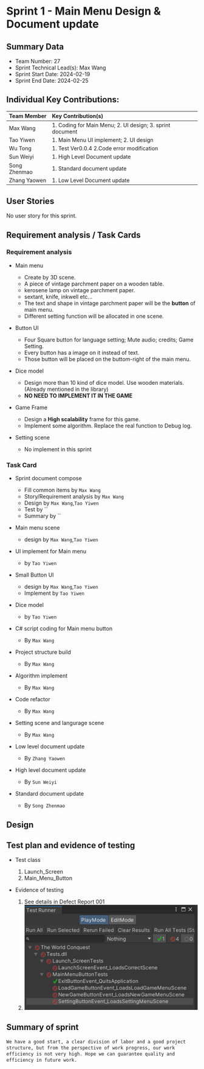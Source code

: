 # Sprint 1 - Main Menu Design & Document update

## Summary Data

* Team Number: 27
* Sprint Technical Lead(s): Max Wang
* Sprint Start Date: 2024-02-19
* Sprint End Date: 2024-02-25

## Individual Key Contributions:

|  Team Member   | Key Contribution(s)  |
|  :----         | :----                |
| Max Wang       | 1. Coding for Main Menu; 2. UI design; 3. sprint document |
| Tao Yiwen      | 1. Main Menu UI implement; 2. UI design |
| Wu Tong        | 1. Test Ver0.0.4 2.Code error modification |
| Sun Weiyi      | 1. High Level Document update |
| Song Zhenmao   | 1. Standard document update |
| Zhang Yaowen   | 1. Low Level Document update |



## User Stories 

No user story for this sprint.


## Requirement analysis / Task Cards

### Requirement analysis

* Main menu
    * Create by 3D scene.
    * A piece of vintage parchment paper on a wooden table.
    * kerosene lamp on vintage parchment paper.
    * sextant, knife, inkwell etc...
    * The text and shape in vintage parchment paper will be the **button** of main menu.
    * Different setting function will be allocated in one scene.

* Button UI
    * Four Square button for language setting; Mute audio; credits; Game Setting.
    * Every button has a image on it instead of text.
    * Those button will be placed on the buttom-right of the main menu.

* Dice model
    * Design more than 10 kind of dice model. Use wooden materials.(Already mentioned in the library)
    * **NO NEED TO IMPLEMENT IT IN THE GAME**

* Game Frame
    * Design a **High scalability** frame for this game.
    * Implement some algorithm. Replace the real function to Debug log.

* Setting scene
    * No implement in this sprint


### Task Card

* Sprint document compose
    * Fill common items by `Max Wang`
    * Story/Requirement analysis by `Max Wang`
    * Design by `Max Wang`,`Tao Yiwen`
    * Test by ``
    * Summary by ``

* Main menu scene 
    * design by `Max Wang`,`Tao Yiwen`

* UI implement for Main menu
    * by `Tao Yiwen`

* Small Button UI 
    * design by `Max Wang`,`Tao Yiwen`
    * Implement by `Tao Yiwen`

* Dice model
    * by `Tao Yiwen`

* C# script coding for Main menu button
    * By `Max Wang`

* Project structure build
    * By `Max Wang`

* Algorithm implement
    * By `Max Wang`

* Code refactor
    * By `Max Wang`

* Setting scene and langurage scene
    * By `Max Wang`

* Low level document update
    * By `Zhang Yaowen`

* High level document update
    * By `Sun Weiyi`

* Standard document update
    * By `Song Zhenmao`



## Design



## Test plan and evidence of testing
  * Test class
    1. Launch_Screen
    2. Main_Menu_Button

  * Evidence of testing
    1. See details in Defect Report 001
    2. ![alt text](image-1.png)
    

## Summary of sprint
    We have a good start, a clear division of labor and a good project structure, but from the perspective of work progress, our work efficiency is not very high. Hope we can guarantee quality and efficiency in future work.





